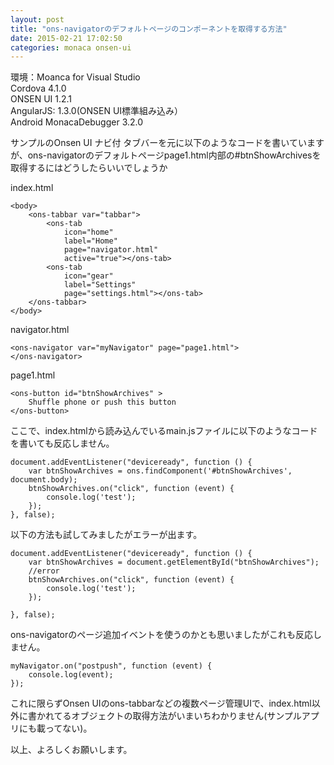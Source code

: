 ```yaml
---
layout: post
title: "ons-navigatorのデフォルトページのコンポーネントを取得する方法"
date: 2015-02-21 17:02:50
categories: monaca onsen-ui
---
```

<p>環境：Moanca for Visual Studio<br>
Cordova 4.1.0<br>
ONSEN UI 1.2.1<br>
AngularJS: 1.3.0(ONSEN UI標準組み込み）<br>
Android MonacaDebugger 3.2.0</p>

<p>サンプルのOnsen UI ナビ付 タブバーを元に以下のようなコードを書いていますが、ons-navigatorのデフォルトページpage1.html内部の#btnShowArchivesを取得するにはどうしたらいいでしょうか</p>



<p>index.html</p>

<pre class="lang-html prettyprint-override"><code>&lt;body&gt;
    &lt;ons-tabbar var="tabbar"&gt;
        &lt;ons-tab
            icon="home"
            label="Home"
            page="navigator.html"
            active="true"&gt;&lt;/ons-tab&gt;
        &lt;ons-tab
            icon="gear"
            label="Settings"
            page="settings.html"&gt;&lt;/ons-tab&gt;
    &lt;/ons-tabbar&gt;
&lt;/body&gt;
</code></pre>

<p>navigator.html</p>

<pre class="lang-html prettyprint-override"><code>&lt;ons-navigator var="myNavigator" page="page1.html"&gt;
&lt;/ons-navigator&gt; 
</code></pre>

<p>page1.html</p>

<pre class="lang-html prettyprint-override"><code>&lt;ons-button id="btnShowArchives" &gt;
    Shuffle phone or push this button
&lt;/ons-button&gt;
</code></pre>

<p>ここで、index.htmlから読み込んでいるmain.jsファイルに以下のようなコードを書いても反応しません。</p>



<pre class="lang-js prettyprint-override"><code>document.addEventListener("deviceready", function () {
    var btnShowArchives = ons.findComponent('#btnShowArchives', document.body);
    btnShowArchives.on("click", function (event) {
        console.log('test');
    });
}, false);
</code></pre>

<p>以下の方法も試してみましたがエラーが出ます。</p>

<pre class="lang-js prettyprint-override"><code>document.addEventListener("deviceready", function () {
    var btnShowArchives = document.getElementById("btnShowArchives");
    //error
    btnShowArchives.on("click", function (event) {
        console.log('test');
    });

}, false);
</code></pre>

<p>ons-navigatorのページ追加イベントを使うのかとも思いましたがこれも反応しません。</p>

<pre class="lang-js prettyprint-override"><code>myNavigator.on("postpush", function (event) {
    console.log(event);
});
</code></pre>

<p>これに限らずOnsen UIのons-tabbarなどの複数ページ管理UIで、index.html以外に書かれてるオブジェクトの取得方法がいまいちわかりません(サンプルアプリにも載ってない)。</p>

<p>以上、よろしくお願いします。</p>
